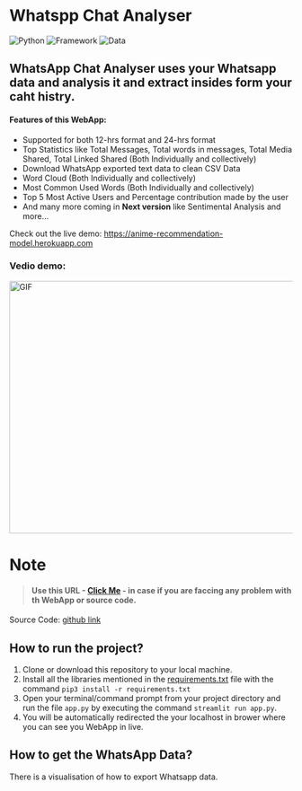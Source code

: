# Whatspp Chat Analyser

![Python](https://img.shields.io/badge/Python-3.8-blueviolet)
![Framework](https://img.shields.io/badge/Framework-sreamlit-red)
![Data](https://img.shields.io/badge/Dataset-WhatsApp-red)


## **WhatsApp Chat Analyser** uses your Whatsapp data and analysis it and extract insides form your caht histry.

#### Features of this WebApp:
- Supported for both 12-hrs format and 24-hrs format
- Top Statistics like Total Messages, Total words in messages, Total Media Shared, Total Linked Shared (Both Individually and collectively)
- Download WhatsApp exported text data to clean CSV Data
- Word Cloud (Both Individually and collectively)
- Most Common Used Words (Both Individually and collectively)
- Top 5 Most Active Users and Percentage contribution made by the user
- And many more coming in **Next version** like Sentimental Analysis and more...


Check out the live demo: https://anime-recommendation-model.herokuapp.com

### Vedio demo:
<p><img  alt="GIF" src="https://github.com/everydaycodings/Whatsapp-Chart-Analysis-WebApp/blob/master/images/1.gif" width="800" height="450" /></p>

# Note

> #### Use this URL - [Click Me](https://github.com/everydaycodings/Whatsapp-Chart-Analysis-WebApp/issues/new) - in case if you are faccing any problem with th WebApp or source code.



Source Code: [github link](https://github.com/everydaycodings/Whatsapp-Chart-Analysis-WebApp)


## How to run the project?

1. Clone or download this repository to your local machine.
2. Install all the libraries mentioned in the [requirements.txt](https://github.com/everydaycodings/Anima-Recommendation-System-WebApp/blob/master/requirements.txt) file with the command `pip3 install -r requirements.txt`
3. Open your terminal/command prompt from your project directory and run the file `app.py` by executing the command `streamlit run app.py`.
4. You will be automatically redirected the your localhost in brower where you can see you WebApp in live.

## How to get the WhatsApp Data?
There is a visualisation of how to export Whatsapp data.


